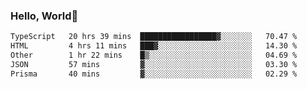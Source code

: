 
### Hello, World🐤

<!--START_SECTION:waka-->

```txt
TypeScript   20 hrs 39 mins  █████████████████▓░░░░░░░   70.47 %
HTML         4 hrs 11 mins   ███▓░░░░░░░░░░░░░░░░░░░░░   14.30 %
Other        1 hr 22 mins    █▒░░░░░░░░░░░░░░░░░░░░░░░   04.69 %
JSON         57 mins         ▓░░░░░░░░░░░░░░░░░░░░░░░░   03.30 %
Prisma       40 mins         ▓░░░░░░░░░░░░░░░░░░░░░░░░   02.29 %
```

<!--END_SECTION:waka-->
